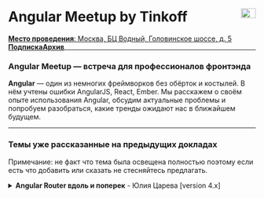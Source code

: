 <h1>
  Angular Meetup by Tinkoff
  <img src="https://meetup.tinkoff.ru/assets/images/event/logo_angular.svg" width="30" height="20" style="float: right" />
</h1>

<a href="https://yandex.ru/maps/213/moscow/?um=constructor%3AYCv8GuMaLknNWuSsMnpGdwYvhFpdU4ed&amp%3Bsource=constructorLink&mode=usermaps&ll=37.494152%2C55.839493&z=16" 
style="float: left">
  <b>Место проведения</b>: Москва, БЦ Водный, Головинское шоссе, д. 5
</a>&emsp;
<a href="https://meetup.tinkoff.ru/#subscription" target="_blank" style="float: left">
  <b>Подписка</b>
</a>&emsp;
<a href="https://meetup.tinkoff.ru/#archive" target="_blank" style="float: left">
  <b>Архив</b>
</a>

___

### Angular Meetup — встреча для профессионалов фронтэнда

**Angular** — один из немногих фреймворков без обёрток и костылей. В нём учтены ошибки AngularJS, React, Ember. Мы расскажем о своём опыте использования Angular, обсудим актуальные проблемы и попробуем разобраться, какие тренды ожидают нас в ближайшем будущем.

___

### Темы уже рассказанные на предыдущих докладах

Примечание: не факт что тема была освещена полностью поэтому если есть что добавить или сказать не стесняйтесь предлагать.

<details>
  <summary><b>Angular Router вдоль и поперек</b> - Юлия Царева [version 4.x]</summary>

  [![Little red ridning hood](http://i.imgur.com/7YTMFQp.png)](https://vimeo.com/3514904 "Little red riding hood - Click to Watch!")

<details>

___
